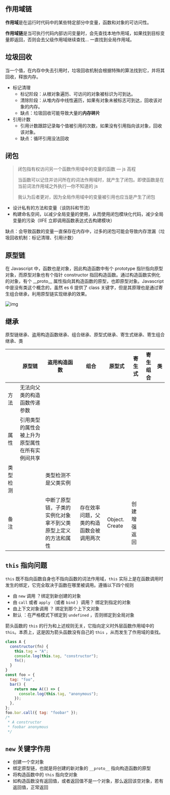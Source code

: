 ## 作用域链

**作用域**是在运行时代码中的某些特定部分中变量，函数和对象的可访问性。

**作用域链**是当可执行代码内部访问变量时，会先查找本地作用域，如果找到目标变量即返回，否则会去父级作用域继续查找... 一直找到全局作用域。

## 垃圾回收

当一个值，在内存中失去引用时，垃圾回收机制会根据特殊的算法找到它，并将其回收，释放内存。

- 标记清理
  - 标记阶段：从根对象遍历、可访问的对象被标识为可到达。
  - 清除阶段：从堆内存中线性遍历，如果有对象未被标志可到达，回收该对象的内存。
  - 缺点：垃圾回收可能导致大量的**内存碎片**
- 引用计数
  - 引用计数跟踪记录每个值被引用的次数，如果没有引用指向该对象，回收该对象。
  - 缺点：循环引用没法回收

## 闭包

> 闭包指有权访问另一个函数作用域中的变量的函数 — js 高程
>
> 当函数可以记住并访问所在的词法作用域时，就产生了闭包。即使函数是在当前词法作用域之外执行—你不知道的 js
>
> 我认为后者更对，因为全局作用域中的变量被引用也应当是产生了闭包

- 设计私有的方法和变量（谈防抖和节流）
- 构建命名空间，以减少全局变量的使用，从而使用闭包模块化代码，减少全局变量的污染（IIFE 立即调用函数表达式去构建模块）

缺点：会导致函数的变量一直保存在内存中，过多的闭包可能会导致内存泄漏（垃圾回收机制：标记清理、引用计数）

## 原型链

在 Javascript 中，函数也是对象，因此构造函数中有个 prototype 指针指向原型对象，而原型对象也有个指针 constructor 指回构造函数。通过构造函数实例化的对象，有个 \_\_proto\_\_ 属性指向其构造函数的原型，也即原型对象。Javascript 中是没有类这个概念的，虽然 es 6 提供了 class 关键字，但是其原理也是通过寄生组合继承，利用原型链实现继承的效果。

![img](https://yanhaijing.com/blog/549.png)

## 继承

原型链继承、盗用构造函数继承、组合继承、原型式继承、寄生式继承、寄生组合继承、类

|          | 原型链                                           | 盗用构造函数                                                   | 组合                                     | 原型式         | 寄生式       | 寄生组合 | 类  |
| -------- | ------------------------------------------------ | -------------------------------------------------------------- | ---------------------------------------- | -------------- | ------------ | -------- | --- |
| 方法     | 无法向父类的构造函数传递参数                     |                                                                |                                          |                |              |          |     |
| 属性     | 引用类型的属性会被上升为原型属性在所有实例间共享 |                                                                |                                          |                |              |          |     |
| 类型检测 |                                                  | 类型检测不是父类实例                                           |                                          |                |              |          |     |
| 备注     |                                                  | 中断了原型链，子类的实例化对象拿不到父类原型上定义的方法和属性 | 存在效率问题，父类的构造函数会被调用两次 | Object. Create | 创建增强返回 |          |     |

## `this` 指向问题

`this` 既不指向函数自身也不指向函数的词法作用域，`this` 实际上是在函数调用时发生的绑定，它完全取决于函数在哪里被调用。遵循以下四个规则

- 由 `new` 调用 ？绑定到新创建的对象
- 由 `call` 或者 `apply` （或者 `bind` ）调用？ 绑定到指定的对象
- 由上下文对象调用 ？ 绑定到那个上下文对象
- 默认 ：在严格模式下绑定到 `undefined` ，否则绑定到全局对象

箭头函数的 `this` 的行为和上述规则无关，它指向定义时外层函数作用域中的 `this`。本质上，这是因为箭头函数没有自己的 `this` ，从而发生了作用域的查找。

```js
class A {
  constructor(fn) {
    this.tag = "A";
    console.log(this.tag, "constructor");
    fn();
  }
}
const foo = {
  tag: "foo",
  bar() {
    return new A(() => {
      console.log(this.tag, "anonymous");
    });
  },
};
foo.bar.call({ tag: "foobar" });
/*
 * A constructor
 * foobar anonymous
 */
```

## `new` 关键字作用

- 创建一个空对象
- 绑定原型链，也就是将创建的新对象的 `__proto__` 指向构造函数的原型
- 将构造函数中的 `this` 指向空对象
- 如构造函数没有返回值，或者返回值不是一个对象，那么返回该空对象，若有返回值，正常返回
